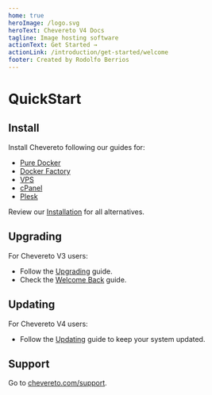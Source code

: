```yaml
---
home: true
heroImage: /logo.svg
heroText: Chevereto V4 Docs
tagline: Image hosting software
actionText: Get Started →
actionLink: /introduction/get-started/welcome
footer: Created by Rodolfo Berrios
---
```


# QuickStart

## Install

Install Chevereto following our guides for:

* [Pure Docker](./guides/docker/pure-docker.md)
* [Docker Factory](./guides/docker/README.md)
* [VPS](./guides/server/vps.md)
* [cPanel](./guides/cpanel/README.md)
* [Plesk](./guides/plesk/README.md)

Review our [Installation](application/installing/installation.md) for all alternatives.

## Upgrading

For Chevereto V3 users:

* Follow the [Upgrading](application/installing/upgrading.md) guide.
* Check the [Welcome Back](introduction/changelog/welcome-back.md#chevereto-v4-vs-v3) guide.

## Updating

For Chevereto V4 users:

* Follow the [Updating](application/installing/updating.md) guide to keep your system updated.

## Support

Go to [chevereto.com/support](https://chevereto.com/support).
